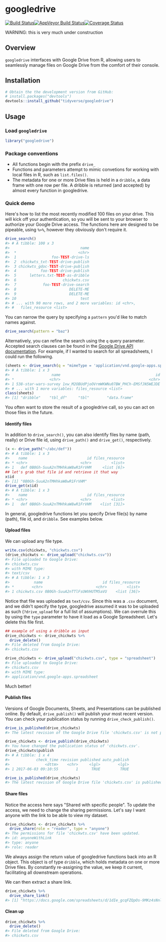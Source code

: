 
<!-- README.md is generated from README.Rmd. Please edit that file -->
googledrive
===========

[![Build Status](https://travis-ci.org/tidyverse/googledrive.svg?branch=master)](https://travis-ci.org/tidyverse/googledrive)[![AppVeyor Build Status](https://ci.appveyor.com/api/projects/status/github/tidyverse/googledrive?branch=master&svg=true)](https://ci.appveyor.com/project/tidyverse/googledrive)[![Coverage Status](https://img.shields.io/codecov/c/github/tidyverse/googledrive/master.svg)](https://codecov.io/github/tidyverse/googledrive?branch=master)

WARNING: this is very much under construction

Overview
--------

`googledrive` interfaces with Google Drive from R, allowing users to seamlessly manage files on Google Drive from the comfort of their console.

Installation
------------

``` r
# Obtain the the development version from GitHub:
# install.packages("devtools")
devtools::install_github("tidyverse/googledrive")
```

Usage
-----

### Load `googledrive`

``` r
library("googledrive")
```

### Package conventions

-   All functions begin with the prefix `drive_`
-   Functions and parameters attempt to mimic convetions for working with local files in R, such as `list.files()`.
-   The metadata for one or more Drive files is held in a `dribble`, a data frame with one row per file. A dribble is returned (and accepted) by almost every function in googledrive.

### Quick demo

Here's how to list the most recently modified 100 files on your drive. This will kick off your authentication, so you will be sent to your browser to authorize your Google Drive access. The functions here are designed to be pipeable, using `%>%`, however they obviously don't require it.

``` r
drive_search()
#> # A tibble: 100 x 3
#>                                name
#>  *                            <chr>
#>  1                foo-TEST-drive-ls
#>  2  chickwts_txt-TEST-drive-publish
#>  3 chickwts_gdoc-TEST-drive-publish
#>  4           foo-TEST-drive-publish
#>  5      letters.txt-TEST-as-dribble
#>  6                     chickwts.csv
#>  7            foo-TEST-drive-search
#>  8                        DELETE-ME
#>  9                        DELETE-ME
#> 10                             test
#> # ... with 90 more rows, and 2 more variables: id <chr>,
#> #   files_resource <list>
```

You can narrow the query by specifying a `pattern` you'd like to match names against.

``` r
drive_search(pattern = "baz")
```

Alternatively, you can refine the search using the `q` query parameter. Accepted search clauses can be found in the [Google Drive API documentation](https://developers.google.com/drive/v3/web/search-parameters). For example, if I wanted to search for all spreadsheets, I could run the following.

``` r
(sheets <- drive_search(q = "mimeType = 'application/vnd.google-apps.spreadsheet'"))
#> # A tibble: 1 x 3
#>                   name                                           id
#> *                <chr>                                        <chr>
#> 1 538-star-wars-survey 1xw_M2OBUdPjoOVrmWKWNu07BW_PHCh-EMSfJN5WEJDE
#> # ... with 1 more variables: files_resource <list>
class(sheets)
#> [1] "dribble"    "tbl_df"     "tbl"        "data.frame"
```

You often want to store the result of a googledrive call, so you can act on those files in the future.

#### Identify files

In addition to `drive_search()`, you can also identify files by name (path, really) or Drive file id, using `drive_path()` and `drive_get()`, respectively.

``` r
(x <- drive_path("~/abc/def"))
#> # A tibble: 1 x 3
#>    name                           id files_resource
#> * <chr>                        <chr>         <list>
#> 1   def 0B0Gh-SuuA2nTMHhkaW8wR1FrVHM     <list [6]>
## let's grab that file id and retrieve it that way
x$id
#> [1] "0B0Gh-SuuA2nTMHhkaW8wR1FrVHM"
drive_get(x$id)
#> # A tibble: 1 x 3
#>    name                           id files_resource
#> * <chr>                        <chr>         <list>
#> 1   def 0B0Gh-SuuA2nTMHhkaW8wR1FrVHM    <list [31]>
```

In general, googledrive functions let you specify Drive file(s) by name (path), file id, and `dribble`. See examples below.

#### Upload files

We can upload any file type.

``` r
write.csv(chickwts, "chickwts.csv")
(drive_chickwts <- drive_upload("chickwts.csv"))
#> File uploaded to Google Drive:
#> chickwts.csv
#> with MIME type:
#> text/csv
#> # A tibble: 1 x 3
#>           name                           id files_resource
#> *        <chr>                        <chr>         <list>
#> 1 chickwts.csv 0B0Gh-SuuA2nTTlFsUWVHUTM5aVU    <list [36]>
```

Notice that file was uploaded as `text/csv`. Since this was a `.csv` document, and we didn't specify the type, googledrive assumed it was to be uploaded as such (`?drive_upload` for a full list of assumptions). We can overrule this by using the `type` parameter to have it load as a Google Spreadsheet. Let's delete this file first.

``` r
## example of using a dribble as input
drive_chickwts <- drive_chickwts %>%
  drive_delete()
#> File deleted from Google Drive:
#> chickwts.csv
```

``` r
drive_chickwts <- drive_upload("chickwts.csv", type = "spreadsheet")
#> File uploaded to Google Drive:
#> chickwts.csv
#> with MIME type:
#> application/vnd.google-apps.spreadsheet
```

Much better!

#### Publish files

Versions of Google Documents, Sheets, and Presentations can be published online. By default, `drive_publish()` will publish your most recent version. You can check your publication status by running `drive_check_publish()`.

``` r
drive_is_published(drive_chickwts)
#> The latest revision of the Google Drive file 'chickwts.csv' is not published.
```

``` r
drive_chickwts <- drive_publish(drive_chickwts)
#> You have changed the publication status of 'chickwts.csv'.
drive_chickwts$publish
#> # A tibble: 1 x 4
#>            check_time revision published auto_publish
#>                <dttm>    <chr>     <lgl>        <lgl>
#> 1 2017-06-03 09:10:55        1      TRUE         TRUE
```

``` r
drive_is_published(drive_chickwts)
#> The latest revision of Google Drive file 'chickwts.csv' is published.
```

#### Share files

Notice the access here says "Shared with specific people". To update the access, we need to change the sharing permissions. Let's say I want anyone with the link to be able to view my dataset.

``` r
drive_chickwts <- drive_chickwts %>%
  drive_share(role = "reader", type = "anyone")
#> The permissions for file 'chickwts.csv' have been updated.
#> id: anyoneWithLink
#> type: anyone
#> role: reader
```

We always assign the return value of googledrive functions back into an R object. This object is of type `dribble`, which holds metadata on one or more Drive files. By constantly re-assigning the value, we keep it current, facilitating all downstream operations.

We can then extract a share link.

``` r
drive_chickwts %>%
  drive_share_link()
#> [1] "https://docs.google.com/spreadsheets/d/1dIe_gcqFZQpOs-9MKz4sNnlqe_vFBqqsGd9mUu3TK3E/edit?usp=drivesdk"
```

#### Clean up

``` r
drive_chickwts %>%
  drive_delete()
#> File deleted from Google Drive:
#> chickwts.csv
```
